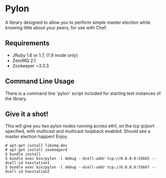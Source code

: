 Pylon
=====
A library designed to allow you to perform simple master election
while knowing little about your peers, for use with Chef.

Requirements
---
* JRuby 1.6 or 1.7, (1.9 mode only)
* ZeroMQ 2.1
* Zookeeper ~3.3.3

Command Line Usage
---
There is a command line 'pylon' script included for starting test
instances of the library.

Give it a shot!
---------------

This will give you two pylon nodes running across eth1, on the tcp ip/port specified, with multicast and multicast loopback enabled. Should see a master election happen! Enjoy.

```
# apt-get isntall libzmq-dev
# apt-get install zookeeperd
$ bundle install
$ bundle exec bin/pylon -l debug --dcell-addr tcp://0.0.0.0:55665 --dcell-id haxstation1
$ bundle exec bin/pylon -l debug --dcell-addr tcp://0.0.0.0:55667 --dcell-id haxstation2
```
